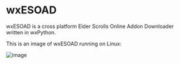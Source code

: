 # wxESOAD

wxESOAD is a cross platform Elder Scrolls Online Addon Downloader written in wxPython.

This is an image of wxESOAD running on Linux:


![image](https://github.com/l33tlinuxh4x0r/wxESOAD/assets/1632838/365f9fa1-dbc4-4cdd-8b32-19395adf5555)
